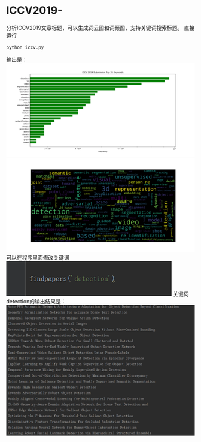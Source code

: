 # ICCV2019-
分析ICCV2019文章标题，可以生成词云图和词频图，支持关键词搜索标题。
直接运行

```
python iccv.py
```

输出是：
![image](https://github.com/gudianyue/ICCV2019-/blob/master/Figure_1.png)
![image](https://github.com/gudianyue/ICCV2019-/blob/master/Figure_2.png)
可以在程序里面修改关键词
![image](https://github.com/gudianyue/ICCV2019-/blob/master/%E8%AF%B4%E6%98%8E.assets/1572605034407.png)
关键词detection的输出结果是：
![image](https://github.com/gudianyue/ICCV2019-/blob/master/%E8%AF%B4%E6%98%8E.assets/1572606104645.png)


